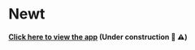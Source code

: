 # Newt

#### [Click here to view the app](https://newt-organizer.herokuapp.com) (Under construction :construction: :warning:)
